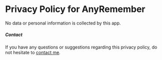 # Privacy Policy for AnyRemember

No data or personal information is collected by this app.

##### Contact

If you have any questions or suggestions regarding this privacy policy, do not hesitate to [contact me](https://imfy.cc/contact).
